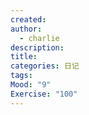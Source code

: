 ```yaml
---
created: 
author:
  - charlie
description: 
title: 
categories: 日记
tags: 
Mood: "9"
Exercise: "100"
---
```

